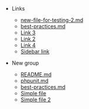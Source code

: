 - Links 
    - [new-file-for-testing-2.md](new-file-for-testing-2.md) 
    - [best-practices.md](best-practices.md) 
    - [Link 3](file.md) 
    - [Link 2](file.md) 
    - [Link 4](file.md) 
    - [Sidebar link](SIDEBAR.md) 

- New group 
    - [README.md](README.md) 
    - [phpunit.md](phpunit.md) 
    - [best-practices.md](best-practices.md) 
    - [Simple file](file.md) 
    - [Simple file 2](file.md) 

